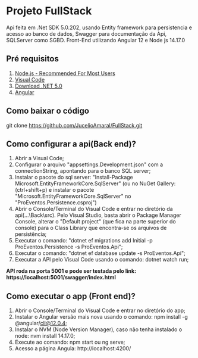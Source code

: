 
# Projeto FullStack

Api feita em .Net SDK 5.0.202, usando Entity framework para persistencia e acesso ao banco de dados,
Swagger para documentação da Api, SQLServer como SGBD.
Front-End utilizando Angular 12 e Node js 14.17.0

## Pré requisitos
 
1. [Node.js - Recommended For Most Users](https://nodejs.org/en/download/)
2. [Visual Code](https://code.visualstudio.com/download)
3. [Download .NET 5.0](https://dotnet.microsoft.com/download/dotnet/5.0)
4. [Angular](https://angular.io/guide/setup-local)

## Como baixar o código

git clone https://github.com/JucelioAmaral/FullStack.git

## Como configurar a api(Back end)?

1. Abrir a Visual Code;
2. Configurar o arquivo "appsettings.Development.json" com a connectionString, apontando para o banco SQL server;
3. Instalar o pacote do sql server: "Install-Package Microsoft.EntityFrameworkCore.SqlServer" (ou no NuGet Gallery: (ctrl+shift+p) e instalar o pacote "Microsoft.EntityFrameworkCore.SqlServer" no "ProEventos.Persistence.csproj")
4. Abrir o Console/Terminal do Visual Code e entrar no diretório da api(...\Back\src). Pelo Visual Studio, basta abrir o Package Manager Console, alterar o "Default project" (que fica na parte superior do console) para o Class Library que encontra-se os arquivos de persistência;
5. Executar o comando: "dotnet ef migrations add Initial -p ProEventos.Persistence -s ProEventos.Api";
6. Executar o comando: "dotnet ef database update -s ProEventos.Api";
7. Executar a API pelo Visual Code usando o comando: dotnet watch run;

**API roda na porta 5001 e pode ser testada pelo link: https://localhost:5001/swagger/index.html**

## Como executar o app (Front end)?

1. Abrir o Console/Terminal do Visual Code e entrar no diretório do app;
2. Instalar o Angular versão mais nova usando o comando: npm install -g @angular/cli@12.0.4;
3. Instalar o NVM (Node Version Manager), caso não tenha instalado o node: nvm install 14.17.0;
4. Execute ao comando: npm start ou ng serve;
5. Acesso a página Angula: http://localhost:4200/
